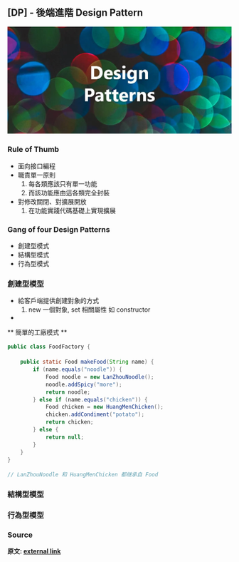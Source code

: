 ## [DP] - 後端進階 Design Pattern

![dp](../img/design_pattern.webp)

### Rule of Thumb
* 面向接口編程
* 職責單一原則
  1. 每各類應該只有單一功能
  2. 而該功能應由這各類完全封裝
* 對修改關閉、對擴展開放
  1. 在功能實踐代碼基礎上實現擴展

### Gang of four Design Patterns
* 創建型模式
* 結構型模式
* 行為型模式

### 創建型模型
* 給客戶端提供創建對象的方式
  1. new 一個對象, set 相關屬性 如 constructor
*

** 簡單的工廠模式 **
```java
public class FoodFactory {

    public static Food makeFood(String name) {
        if (name.equals("noodle")) {
            Food noodle = new LanZhouNoodle();
            noodle.addSpicy("more");
            return noodle;
        } else if (name.equals("chicken")) {
            Food chicken = new HuangMenChicken();
            chicken.addCondiment("potato");
            return chicken;
        } else {
            return null;
        }
    }
}

// LanZhouNoodle 和 HuangMenChicken 都继承自 Food
```

### 結構型模型


### 行為型模型




### Source
**原文: [external link](https://mp.weixin.qq.com/s/GzdKPompG1fgPPL7MDEYKA)**